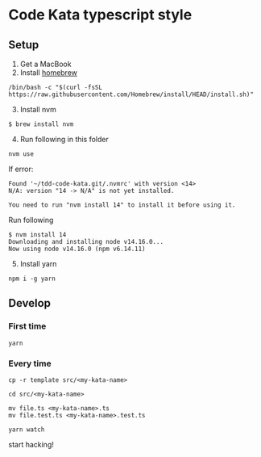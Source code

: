 # Code Kata typescript style

## Setup
1. Get a MacBook
2. Install [homebrew](https://brew.sh/)
```code
/bin/bash -c "$(curl -fsSL https://raw.githubusercontent.com/Homebrew/install/HEAD/install.sh)"
```
3. Install nvm 
```code
$ brew install nvm
```
4. Run following in this folder
```code
nvm use
```
If error:
```code
Found '~/tdd-code-kata.git/.nvmrc' with version <14>
N/A: version "14 -> N/A" is not yet installed.

You need to run "nvm install 14" to install it before using it.
```
Run following
```code
$ nvm install 14
Downloading and installing node v14.16.0...
Now using node v14.16.0 (npm v6.14.11)
```
5. Install yarn
```code
npm i -g yarn
```
## Develop

### First time

`yarn`

### Every time

```code
cp -r template src/<my-kata-name>

cd src/<my-kata-name>

mv file.ts <my-kata-name>.ts
mv file.test.ts <my-kata-name>.test.ts

yarn watch
```

start hacking!